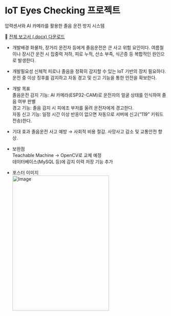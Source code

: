 # IoT Eyes Checking 프로젝트

압력센서와 AI 카메라를 활용한 졸음 운전 방지 시스템

📄 [전체 보고서 (.docx) 다운로드](https://github.com/ykkc21/Iot-EyeChecking/raw/master/IoT_Eyes_Checking.docx)

- 개발배경
  화물차, 장거리 운전자 등에게 졸음운전은 큰 사고 위험 요인이다.
  여름철이나 장시간 운전 시 집중력 저하, 피로 누적, 산소 부족, 식곤증 등 복합적인 원인으로 발생한다.

- 개발필요성
  신체적 피로나 졸음을 정확히 감지할 수 있는 IoT 기반의 장치 필요하다.
  운전 중 이상 징후를 감지하고 자동 경고 및 신고 기능을 통한 안전을 확보한다.

- 개발 목표</br>
  졸음운전 감지 기능: AI 카메라(ESP32-CAM)로 운전자의 얼굴 상태를 인식하여 졸음 여부 판별
  </br>
  경고 기능: 졸음 감지 시 피에조 부저를 울려 운전자에게 경고한다.
  </br>
  자동 신고 기능: 일정 시간 이상 반응이 없으면 자동으로 서버에 신고(“119” 키워드 전송)한다.

- 기대 효과
  졸음운전 사고 예방 → 사회적 비용 절감.
  사망사고 감소 및 교통안전 향상.

- 보완점</br>
  Teachable Machine → OpenCV로 교체 예정  
  데이터베이스(MySQL 등)에 감지 이력 저장 기능 추가

- 포스터 이미지</br>
  <img width="301" height="421" alt="Image" src="https://github.com/user-attachments/assets/a7445f47-ef65-4c9c-9990-8cac0362fe22" />
